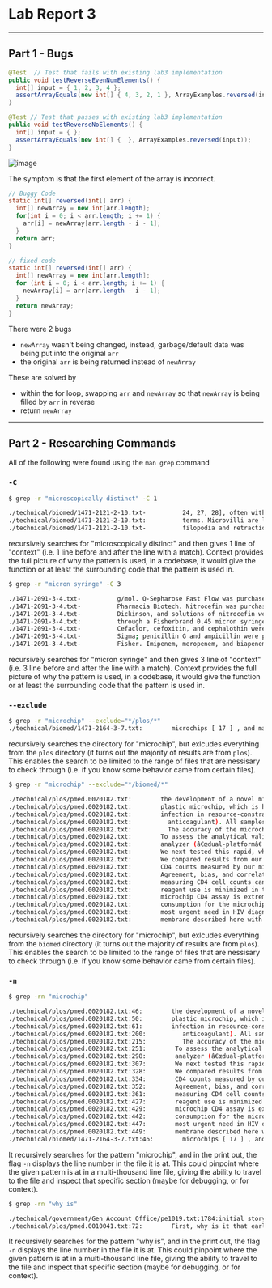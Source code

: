 # Lab Report 3

---

## Part 1 - Bugs

```java
@Test  // Test that fails with existing lab3 implementation
public void testReverseEvenNumElements() {
  int[] input = { 1, 2, 3, 4 };
  assertArrayEquals(new int[] { 4, 3, 2, 1 }, ArrayExamples.reversed(input));
}

@Test // Test that passes with existing lab3 implementation
public void testReverseNoElements() {
  int[] input = { };
  assertArrayEquals(new int[] {  }, ArrayExamples.reversed(input));
}
```

![image](https://github.com/AskewParity/cse15l-lab-reports/assets/147351354/9a855c6c-80fc-4e79-9f82-088123fedbda)

The symptom is that the first element of the array is incorrect.

```java
// Buggy Code
static int[] reversed(int[] arr) {
  int[] newArray = new int[arr.length];
  for(int i = 0; i < arr.length; i += 1) {
    arr[i] = newArray[arr.length - i - 1];
  }
  return arr;
}

// fixed code
static int[] reversed(int[] arr) {
  int[] newArray = new int[arr.length];
  for (int i = 0; i < arr.length; i += 1) {
    newArray[i] = arr[arr.length - i - 1];
  }
  return newArray;
}
```

There were 2 bugs 
- `newArray` wasn't being changed, instead, garbage/default data was being put into the original `arr`
- the original `arr` is being returned instead of `newArray`

These are solved by
- within the for loop, swapping `arr` and `newArray` so that `newArray` is being filled by `arr` in reverse 
- return `newArray`

---


## Part 2 - Researching Commands

All of the following were found using the `man grep` command
### `-C`

```bash
$ grep -r "microscopically distinct" -C 1

./technical/biomed/1471-2121-2-10.txt-          24, 27, 28], often without a clear definition of these
./technical/biomed/1471-2121-2-10.txt:          terms. Microvilli are light microscopically distinct from
./technical/biomed/1471-2121-2-10.txt-          filopodia and retraction fibers [ 29]. Filopodia or
```

recursively searches for "microscopically distinct" and then gives 1 line of "context" (i.e. 1 line before and after the line with a match). Context provides the full picture of why the pattern is used, in a codebase, it would give the function or at least the surrounding code that the pattern is used in.

```bash
$ grep -r "micron syringe" -C 3

./1471-2091-3-4.txt-          g/mol. Q-Sepharose Fast Flow was purchased from Amersham
./1471-2091-3-4.txt-          Pharmacia Biotech. Nitrocefin was purchased from Becton
./1471-2091-3-4.txt-          Dickinson, and solutions of nitrocefin were filtered
./1471-2091-3-4.txt:          through a Fisherbrand 0.45 micron syringe filter.
./1471-2091-3-4.txt-          Cefaclor, cefoxitin, and cephalothin were purchased from
./1471-2091-3-4.txt-          Sigma; penicillin G and ampicillin were purchased from
./1471-2091-3-4.txt-          Fisher. Imipenem, meropenem, and biapenem were generously

```

recursively searches for "micron syringe" and then gives 3 line of "context" (i.e. 3 line before and after the line with a match). Context provides the full picture of why the pattern is used, in a codebase, it would give the function or at least the surrounding code that the pattern is used in.


### `--exclude`

```bash
$ grep -r "microchip" --exclude="*/plos/*" 
./technical/biomed/1471-2164-3-7.txt:        microchips [ 17 ] , and massive parallel signature
```
recursively searches the directory for "microchip", but exlcudes everything from the `plos` directory (it turns out the majority of results are from `plos`). This enables the search to be limited to the range of files that are nessisary to check through (i.e. if you know some behavior came from certain files).

```bash
$ grep -r "microchip" --exclude="*/biomed/*"

./technical/plos/pmed.0020182.txt:        the development of a novel microchip-based detection system for measuring analytes such as
./technical/plos/pmed.0020182.txt:        plastic microchip, which is housed in a miniature flow cell. Microfluidic channels deliver
./technical/plos/pmed.0020182.txt:        infection in resource-constrained settings. We show that a microchip-based system can
./technical/plos/pmed.0020182.txt:          anticoagulant). All samples were run on the microchip on the day of blood collection.
./technical/plos/pmed.0020182.txt:          The accuracy of the microchip-based CD4 counting system was determined by comparing
./technical/plos/pmed.0020182.txt:        To assess the analytical validity of the membrane-based microchip system, we first
./technical/plos/pmed.0020182.txt:        analyzer (â€œdual-platformâ€ flow cytometry). The microchip
./technical/plos/pmed.0020182.txt:        We next tested this rapid, whole blood microchip assay in a series of samples acquired
./technical/plos/pmed.0020182.txt:        We compared results from our microchip assay with results available from flow cytometry,
./technical/plos/pmed.0020182.txt:        CD4 counts measured by our microchip assay and those measured by flow cytometry.
./technical/plos/pmed.0020182.txt:        Agreement, bias, and correlations between the microchip method and flow cytometry are
./technical/plos/pmed.0020182.txt:        measuring CD4 cell counts can be accurately quantified using the microchip method, and that
./technical/plos/pmed.0020182.txt:        reagent use is minimized in the microchip system, reducing reagent costs by as much as 90%.
./technical/plos/pmed.0020182.txt:        microchip CD4 assay is extremely rapid. CD4 results in the prototype system described here
./technical/plos/pmed.0020182.txt:        consumption for the microchip system can be reduced by a similar factor relative to flow
./technical/plos/pmed.0020182.txt:        most urgent need in HIV diagnostics for resource-poor settings, the microchip platform is
./technical/plos/pmed.0020182.txt:        membrane described here with the previously reported microchip arrays, cellular assays like
```

recursively searches the directory for "microchip", but exlcudes everything from the `biomed` directory (it turns out the majority of results are from `plos`). This enables the search to be limited to the range of files that are nessisary to check through (i.e. if you know some behavior came from certain files).

### `-n`

```bash
$ grep -rn "microchip"

./technical/plos/pmed.0020182.txt:46:        the development of a novel microchip-based detection system for measuring analytes such as
./technical/plos/pmed.0020182.txt:50:        plastic microchip, which is housed in a miniature flow cell. Microfluidic channels deliver
./technical/plos/pmed.0020182.txt:61:        infection in resource-constrained settings. We show that a microchip-based system can
./technical/plos/pmed.0020182.txt:200:          anticoagulant). All samples were run on the microchip on the day of blood collection.
./technical/plos/pmed.0020182.txt:215:          The accuracy of the microchip-based CD4 counting system was determined by comparing
./technical/plos/pmed.0020182.txt:251:        To assess the analytical validity of the membrane-based microchip system, we first
./technical/plos/pmed.0020182.txt:298:        analyzer (â€œdual-platformâ€ flow cytometry). The microchip
./technical/plos/pmed.0020182.txt:307:        We next tested this rapid, whole blood microchip assay in a series of samples acquired
./technical/plos/pmed.0020182.txt:328:        We compared results from our microchip assay with results available from flow cytometry,
./technical/plos/pmed.0020182.txt:334:        CD4 counts measured by our microchip assay and those measured by flow cytometry.
./technical/plos/pmed.0020182.txt:352:        Agreement, bias, and correlations between the microchip method and flow cytometry are
./technical/plos/pmed.0020182.txt:361:        measuring CD4 cell counts can be accurately quantified using the microchip method, and that
./technical/plos/pmed.0020182.txt:427:        reagent use is minimized in the microchip system, reducing reagent costs by as much as 90%.
./technical/plos/pmed.0020182.txt:429:        microchip CD4 assay is extremely rapid. CD4 results in the prototype system described here
./technical/plos/pmed.0020182.txt:442:        consumption for the microchip system can be reduced by a similar factor relative to flow
./technical/plos/pmed.0020182.txt:447:        most urgent need in HIV diagnostics for resource-poor settings, the microchip platform is
./technical/plos/pmed.0020182.txt:449:        membrane described here with the previously reported microchip arrays, cellular assays like
./technical/biomed/1471-2164-3-7.txt:46:        microchips [ 17 ] , and massive parallel signature
```

It recursively searches for the pattern "microchip", and in the print out, the flag `-n` displays the line number in the file it is at. This could pinpoint where the given pattern is at in a multi-thousand line file, giving the ability to travel to the file and inspect that specific section (maybe for debugging, or for context).

```bash
$ grep -rn "why is"

./technical/government/Gen_Account_Office/pe1019.txt:1784:initial story of what is happening and why is displayed as a
./technical/plos/pmed.0010041.txt:72:        First, why is it that early antiretroviral treatment, even if it does lead to better
```

It recursively searches for the pattern "why is", and in the print out, the flag `-n` displays the line number in the file it is at. This could pinpoint where the given pattern is at in a multi-thousand line file, giving the ability to travel to the file and inspect that specific section (maybe for debugging, or for context).
